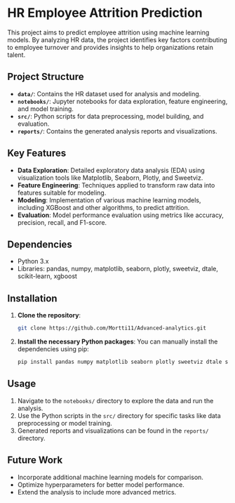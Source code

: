 # HR Employee Attrition Prediction

This project aims to predict employee attrition using machine learning models. By analyzing HR data, the project identifies key factors contributing to employee turnover and provides insights to help organizations retain talent.

## Project Structure

- **`data/`**: Contains the HR dataset used for analysis and modeling.
- **`notebooks/`**: Jupyter notebooks for data exploration, feature engineering, and model training.
- **`src/`**: Python scripts for data preprocessing, model building, and evaluation.
- **`reports/`**: Contains the generated analysis reports and visualizations.

## Key Features

- **Data Exploration**: Detailed exploratory data analysis (EDA) using visualization tools like Matplotlib, Seaborn, Plotly, and Sweetviz.
- **Feature Engineering**: Techniques applied to transform raw data into features suitable for modeling.
- **Modeling**: Implementation of various machine learning models, including XGBoost and other algorithms, to predict attrition.
- **Evaluation**: Model performance evaluation using metrics like accuracy, precision, recall, and F1-score.

## Dependencies

- Python 3.x
- Libraries: pandas, numpy, matplotlib, seaborn, plotly, sweetviz, dtale, scikit-learn, xgboost

## Installation

1. **Clone the repository**:
   ```bash
   git clone https://github.com/Mortti11/Advanced-analytics.git
   ```
2. **Install the necessary Python packages**:
   You can manually install the dependencies using pip:
   ```bash
   pip install pandas numpy matplotlib seaborn plotly sweetviz dtale scikit-learn xgboost
   ```

## Usage

1. Navigate to the `notebooks/` directory to explore the data and run the analysis.
2. Use the Python scripts in the `src/` directory for specific tasks like data preprocessing or model training.
3. Generated reports and visualizations can be found in the `reports/` directory.

## Future Work

- Incorporate additional machine learning models for comparison.
- Optimize hyperparameters for better model performance.
- Extend the analysis to include more advanced metrics.

